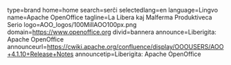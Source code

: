 type=brand
home=home
search=serĉi
selectedlang=en
language=Lingvo
name=Apache OpenOffice
tagline=La Libera kaj Malferma Produktiveca Serio 
logo=AOO_logos/100MillAOO100px.png
domain=https://www.openoffice.org
divid=bannera
announce=Liberigita: Apache OpenOffice
announceurl=https://cwiki.apache.org/confluence/display/OOOUSERS/AOO+4.1.10+Release+Notes
announcetip=Liberigita: Apache OpenOffice
~~~~~~
